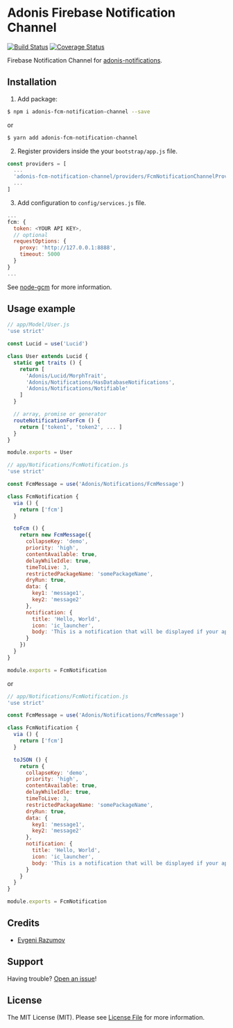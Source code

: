 # Adonis Firebase Notification Channel

[![Build Status](https://travis-ci.org/enniel/adonis-fcm-notification-channel.svg?branch=master)](https://travis-ci.org/enniel/adonis-fcm-notification-channel)
[![Coverage Status](https://coveralls.io/repos/github/enniel/adonis-fcm-notification-channel/badge.svg?branch=master)](https://coveralls.io/github/enniel/adonis-fcm-notification-channel?branch=master)

Firebase Notification Channel for [adonis-notifications](https://github.com/enniel/adonis-notifications).

## Installation

1. Add package:

```bash
$ npm i adonis-fcm-notification-channel --save
```
or

```bash
$ yarn add adonis-fcm-notification-channel
```

2. Register providers inside the your `bootstrap/app.js` file.

```js
const providers = [
  ...
  'adonis-fcm-notification-channel/providers/FcmNotificationChannelProvider',
  ...
]
```
3. Add configuration to `config/services.js` file.

```js
...
fcm: {
  token: <YOUR API KEY>,
  // optional
  requestOptions: {
    proxy: 'http://127.0.0.1:8888',
    timeout: 5000
  }
}
...
```

See [node-gcm](https://github.com/ToothlessGear/node-gcm) for more information.

## Usage example

```js
// app/Model/User.js
'use strict'

const Lucid = use('Lucid')

class User extends Lucid {
  static get traits () {
    return [
      'Adonis/Lucid/MorphTrait',
      'Adonis/Notifications/HasDatabaseNotifications',
      'Adonis/Notifications/Notifiable'
    ]
  }

  // array, promise or generator
  routeNotificationForFcm () {
    return ['token1', 'token2', ... ]
  }
}

module.exports = User
```

```js
// app/Notifications/FcmNotification.js
'use strict'

const FcmMessage = use('Adonis/Notifications/FcmMessage')

class FcmNotification {
  via () {
    return ['fcm']
  }

  toFcm () {
    return new FcmMessage({
      collapseKey: 'demo',
      priority: 'high',
      contentAvailable: true,
      delayWhileIdle: true,
      timeToLive: 3,
      restrictedPackageName: 'somePackageName',
      dryRun: true,
      data: {
        key1: 'message1',
        key2: 'message2'
      },
      notification: {
        title: 'Hello, World',
        icon: 'ic_launcher',
        body: 'This is a notification that will be displayed if your app is in the background.'
      }
    })
  }
}

module.exports = FcmNotification
```

or

```js
// app/Notifications/FcmNotification.js
'use strict'

const FcmMessage = use('Adonis/Notifications/FcmMessage')

class FcmNotification {
  via () {
    return ['fcm']
  }

  toJSON () {
    return {
      collapseKey: 'demo',
      priority: 'high',
      contentAvailable: true,
      delayWhileIdle: true,
      timeToLive: 3,
      restrictedPackageName: 'somePackageName',
      dryRun: true,
      data: {
        key1: 'message1',
        key2: 'message2'
      },
      notification: {
        title: 'Hello, World',
        icon: 'ic_launcher',
        body: 'This is a notification that will be displayed if your app is in the background.'
      }
    }
  }
}

module.exports = FcmNotification
```

## Credits

- [Evgeni Razumov](https://github.com/enniel)

## Support

Having trouble? [Open an issue](https://github.com/enniel/adonis-fcm-notification-channel/issues/new)!

## License

The MIT License (MIT). Please see [License File](LICENSE.md) for more information.

